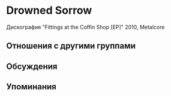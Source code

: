# Drowned Sorrow

Дискография
"Fittings at the Coffin Shop [EP]" 2010, Metalcore

## Отношения с другими группами


## Обсуждения


## Упоминания


